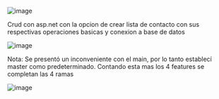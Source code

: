 ![image](https://github.com/user-attachments/assets/22cb85a5-cbf1-44e1-8a5f-a174c8a7a103)

Crud con asp.net con la opcion de crear lista de contacto
con sus respectivas operaciones basicas y conexion a base de datos

![image](https://github.com/user-attachments/assets/227a55e3-0019-4a5d-a65a-ddda53140baf)

Nota: Se presentó un inconveniente con el main, por lo tanto establecí master como predeterminado. Contando esta mas los 4 features se completan las 4 ramas

![image](https://github.com/user-attachments/assets/7cd9cc5f-25a2-475e-a99a-6edf3edd6af1)


